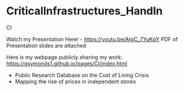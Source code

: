 # CriticalInfrastructures_HandIn

CI

Watch my Presentation Here! - https://youtu.be/AtgC_7YuKqY
PDF of Presentation slides are attached


Here is my webpage publicly sharing my work: 
https://gsymonds1.github.io/pages/CI/index.html
  - Public Research Database on the Cost of Living Crisis
  - Mapping the rise of prices in independent stores
